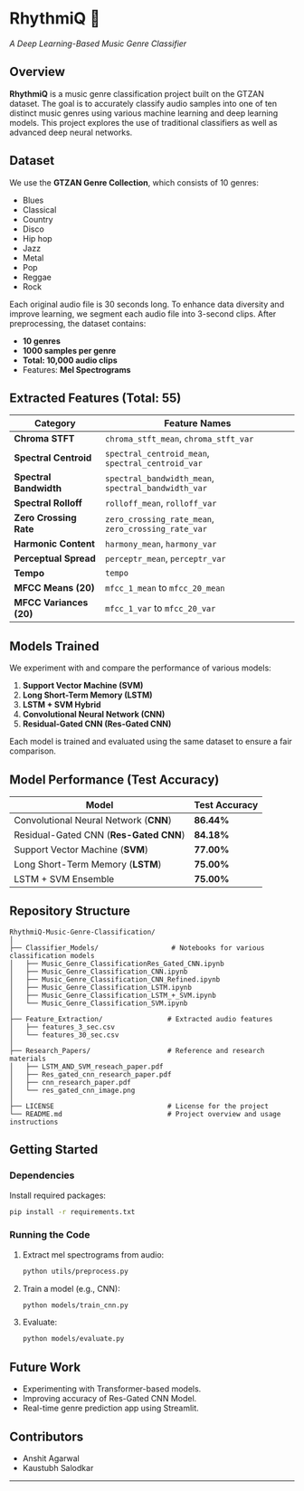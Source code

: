 # RhythmiQ 🎵  
*A Deep Learning-Based Music Genre Classifier*

## Overview  
**RhythmiQ** is a music genre classification project built on the GTZAN dataset. The goal is to accurately classify audio samples into one of ten distinct music genres using various machine learning and deep learning models. This project explores the use of traditional classifiers as well as advanced deep neural networks.

## Dataset  
We use the **GTZAN Genre Collection**, which consists of 10 genres:

- Blues  
- Classical  
- Country  
- Disco  
- Hip hop  
- Jazz  
- Metal  
- Pop  
- Reggae  
- Rock

Each original audio file is 30 seconds long. To enhance data diversity and improve learning, we segment each audio file into 3-second clips. After preprocessing, the dataset contains:

- **10 genres**  
- **1000 samples per genre**  
- **Total: 10,000 audio clips**  
- Features: **Mel Spectrograms**

## Extracted Features (Total: 55)

| Category                     | Feature Names                         |
|-----------------------------|----------------------------------------|
| **Chroma STFT**             | `chroma_stft_mean`, `chroma_stft_var` |
| **Spectral Centroid**       | `spectral_centroid_mean`, `spectral_centroid_var` |
| **Spectral Bandwidth**      | `spectral_bandwidth_mean`, `spectral_bandwidth_var` |
| **Spectral Rolloff**        | `rolloff_mean`, `rolloff_var`         |
| **Zero Crossing Rate**      | `zero_crossing_rate_mean`, `zero_crossing_rate_var` |
| **Harmonic Content**        | `harmony_mean`, `harmony_var`         |
| **Perceptual Spread**       | `perceptr_mean`, `perceptr_var`       |
| **Tempo**                   | `tempo`                                |
| **MFCC Means (20)**         | `mfcc_1_mean` to `mfcc_20_mean`       |
| **MFCC Variances (20)**     | `mfcc_1_var` to `mfcc_20_var`         |



## Models Trained  
We experiment with and compare the performance of various models:

1. **Support Vector Machine (SVM)**  
2. **Long Short-Term Memory (LSTM)**  
3. **LSTM + SVM Hybrid**  
4. **Convolutional Neural Network (CNN)**  
5. **Residual-Gated CNN (Res-Gated CNN)**

Each model is trained and evaluated using the same dataset to ensure a fair comparison.

## Model Performance (Test Accuracy)

| Model                      | Test Accuracy |
|---------------------------|---------------|
| Convolutional Neural Network (**CNN**)         | **86.44%**      |
| Residual-Gated CNN (**Res-Gated CNN**)         | **84.18%**      |
| Support Vector Machine (**SVM**)               | **77.00%**      |
| Long Short-Term Memory (**LSTM**)              | **75.00%**      |
| LSTM + SVM Ensemble                            | **75.00%**      |


## Repository Structure  
```
RhythmiQ-Music-Genre-Classification/
│
├── Classifier_Models/                  # Notebooks for various classification models
│   ├── Music_Genre_ClassificationRes_Gated_CNN.ipynb
│   ├── Music_Genre_Classification_CNN.ipynb
│   ├── Music_Genre_Classification_CNN_Refined.ipynb
│   ├── Music_Genre_Classification_LSTM.ipynb
│   ├── Music_Genre_Classification_LSTM_+_SVM.ipynb
│   └── Music_Genre_Classification_SVM.ipynb
│
├── Feature_Extraction/                # Extracted audio features
│   ├── features_3_sec.csv
│   └── features_30_sec.csv
│
├── Research_Papers/                   # Reference and research materials
│   ├── LSTM_AND_SVM_reseach_paper.pdf
│   ├── Res_gated_cnn_research_paper.pdf
│   ├── cnn_research_paper.pdf
│   └── res_gated_cnn_image.png
│
├── LICENSE                            # License for the project
└── README.md                          # Project overview and usage instructions
```

## Getting Started

### Dependencies
Install required packages:
```bash
pip install -r requirements.txt
```

### Running the Code
1. Extract mel spectrograms from audio:
   ```bash
   python utils/preprocess.py
   ```
2. Train a model (e.g., CNN):
   ```bash
   python models/train_cnn.py
   ```
3. Evaluate:
   ```bash
   python models/evaluate.py
   ```


## Future Work  
- Experimenting with Transformer-based models.  
- Improving accuracy of Res-Gated CNN Model. 
- Real-time genre prediction app using Streamlit.

## Contributors  
- Anshit Agarwal  
- Kaustubh Salodkar

---
